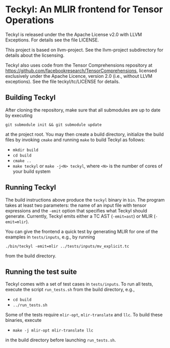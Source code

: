 # Teckyl: An MLIR frontend for Tensor Operations

Teckyl is released under the the Apache License v2.0 with LLVM
Exceptions. For details see the file LICENSE.

This project is based on llvm-project. See the llvm-project
subdirectory for details about the licsensing.

Teckyl also uses code from the Tensor Comprehensions repository at
https://github.com/facebookresearch/TensorComprehensions, licensed
exclusively under the Apache Licence, version 2.0 (i.e., without LLVM
exceptions). See the file teckyl/tc/LICENSE for details.

## Building Teckyl

After cloning the repository, make sure that all submodules are up to
date by executing

  ```git submodule init && git submodule update```

at the project root. You may then create a build directory, initialize
the build files by invoking `cmake` and running `make` to build Teckyl
as follows:

  * ``mkdir build``
  * ``cd build``
  * ``cmake ..``
  * ``make teckyl`` or ``make -j<N> teckyl``, where `<N>` is the
    number of cores of your build system

## Running Teckyl

The build instructions above produce the `teckyl` binary in `bin`. The
program takes at least two parameters: the name of an input file with
tensor expressions and the `-emit` option that specifies what Teckyl
should generate. Currently, Teckyl emits either a TC AST (`-emit=ast`)
or MLIR (`-emit=mlir`).

You can give the frontend a quick test by generating MLIR for one of
the examples in `tests/inputs`, e.g., by running

  ``./bin/teckyl -emit=mlir ../tests/inputs/mv_explicit.tc``

from the build directory.

## Running the test suite

Teckyl comes with a set of test cases in `tests/inputs`. To run all
tests, execute the script `run_tests.sh` from the build directory,
e.g.,

  * ``cd build``
  * ``../run_tests.sh``

Some of the tests require `mlir-opt`, `mlir-translate` and `llc`. To
build these binaries, execute

  * ``make -j mlir-opt mlir-translate llc``

in the build directory before launching `run_tests.sh`.

